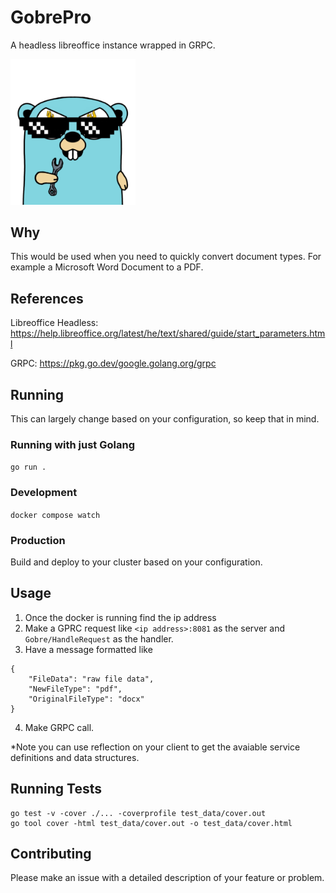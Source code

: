 # GobrePro
A headless libreoffice instance wrapped in GRPC.

<img src="gopher.png" alt="A cool looking gopher mascot" width="200"/>

## Why
This would be used when you need to quickly convert document types. For example a Microsoft Word Document to a PDF. 

## References
Libreoffice Headless: https://help.libreoffice.org/latest/he/text/shared/guide/start_parameters.html

GRPC: https://pkg.go.dev/google.golang.org/grpc

## Running
This can largely change based on your configuration, so keep that in mind. 

### Running with just Golang
`go run .`

### Development 
`docker compose watch`

### Production 
Build and deploy to your cluster based on your configuration. 

## Usage 
1) Once the docker is running find the ip address
2) Make a GPRC request like `<ip address>:8081` as the server and `Gobre/HandleRequest` as the handler.
3) Have a message formatted like
```
{
    "FileData": "raw file data",
    "NewFileType": "pdf",
    "OriginalFileType": "docx"
}
```
4) Make GRPC call.

*Note you can use reflection on your client to get the avaiable service definitions and data structures. 

## Running Tests
```
go test -v -cover ./... -coverprofile test_data/cover.out
go tool cover -html test_data/cover.out -o test_data/cover.html
```

## Contributing 
Please make an issue with a detailed description of your feature or problem.  
